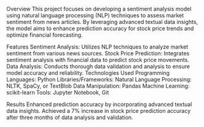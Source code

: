 Overview
This project focuses on developing a sentiment analysis model using natural language processing (NLP) techniques to assess market sentiment from news articles. By leveraging advanced textual data insights, the model aims to enhance prediction accuracy for stock price trends and optimize financial forecasting.

Features
Sentiment Analysis: Utilizes NLP techniques to analyze market sentiment from various news sources.
Stock Price Prediction: Integrates sentiment analysis with financial data to predict stock price movements.
Data Analysis: Conducts thorough data validation and analysis to ensure model accuracy and reliability.
Technologies Used
Programming Languages: Python
Libraries/Frameworks:
Natural Language Processing: NLTK, SpaCy, or TextBlob
Data Manipulation: Pandas
Machine Learning: scikit-learn
Tools: Jupyter Notebook, Git

Results
Enhanced prediction accuracy by incorporating advanced textual data insights.
Achieved a 7% increase in stock price prediction accuracy after three months of data analysis and validation.


